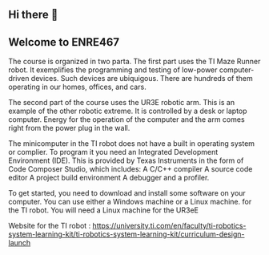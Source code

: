 ## Hi there 👋

## Welcome to ENRE467

The course is organized in two parta. The first part uses the TI Maze Runner robot. It exemplifies the programming and testing of low-power computer-driven devices. Such devices are ubiquigous. There are hundreds of them operating in our homes, offices, and cars.

The second part of the course uses the UR3E robotic arm. This is an example of the other robotic extreme. It is controlled by a desk or laptop computer. Energy for the operation of the computer and the arm comes right from the power plug in the wall.

The minicomputer in the TI robot does not have a built in operating system or complier. To program it you need an Integrated Development Environment (IDE). This is provided by Texas Instruments in the form of Code Composer Studio, which includes:
    A C/C++ compiler
    A source code editor
    A project build environment
    A debugger
    and a profiler.

To get started, you need to download and install some software on your computer. You can use either a Windows machine or a Linux machine. for the TI robot. You will need a Linux machine for the UR3eE

Website for the TI robot : https://university.ti.com/en/faculty/ti-robotics-system-learning-kit/ti-robotics-system-learning-kit/curriculum-design-launch
<!--

**Here are some ideas to get you started:**

🙋‍♀️ A short introduction - what is your organization all about?
🌈 Contribution guidelines - how can the community get involved?
👩‍💻 Useful resources - where can the community find your docs? Is there anything else the community should know?
🍿 Fun facts - what does your team eat for breakfast?
🧙 Remember, you can do mighty things with the power of [Markdown](https://docs.github.com/github/writing-on-github/getting-started-with-writing-and-formatting-on-github/basic-writing-and-formatting-syntax)
-->

